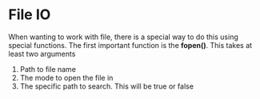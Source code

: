 # File IO

When wanting to work with file, there is a special way to do this using special functions. The first important function is the **fopen()**. This takes at least two arguments

1. Path to file name
2. The mode to open the file in
3. The specific path to search. This will be true or false




